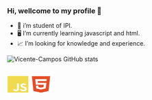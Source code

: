 ### Hi, wellcome to my profile 👋


 - 🏫 i’m student of IPI.
 - 🖥️ I’m currently learning javascript and html.
 - 📈 I’m looking for knowledge and experience.

![Vicente-Campos GitHub stats](https://github-readme-stats.vercel.app/api?username=Vicente&show_icons=true&theme=dracula)

<div style="display: inline_block"><br>
  <img align="center" alt="Vicente-Js" height="40" width="50" src="https://raw.githubusercontent.com/devicons/devicon/master/icons/javascript/javascript-plain.svg">
  <img align="center" alt="Vicente-html5" height="40" width="50" src="https://raw.githubusercontent.com/devicons/devicon/master/icons/html5/html5-plain.svg">

 


